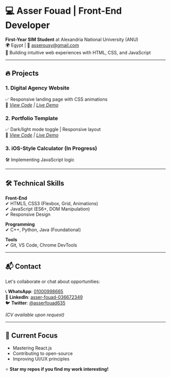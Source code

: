 # 💻 Asser Fouad | Front-End Developer

**First-Year SIM Student** at Alexandria National University (ANU)  
🌍 Egypt | 📧 [asserousy@gmail.com](mailto:asserousy@gmail.com)  
🚀 Building intuitive web experiences with HTML, CSS, and JavaScript  

---

## 🔥 Projects

### 1. **Digital Agency Website**  
✅ Responsive landing page with CSS animations  
🔗 *[View Code]() | [Live Demo]()*  

### 2. **Portfolio Template**  
✅ Dark/light mode toggle | Responsive layout  
🔗 *[View Code]() | [Live Demo]()*  

### 3. **iOS-Style Calculator** (In Progress)  
🛠️ Implementing JavaScript logic  

---

## 🛠️ Technical Skills  
**Front-End**  
✔ HTML5, CSS3 (Flexbox, Grid, Animations)  
✔ JavaScript (ES6+, DOM Manipulation)  
✔ Responsive Design  

**Programming**  
✔ C++, Python, Java (Foundational)  

**Tools**  
✔ Git, VS Code, Chrome DevTools  

---

## 📬 Contact  
Let's collaborate or chat about opportunities:  

📞 **WhatsApp**: [01000998665](https://wa.me/2001000998665)  
🔗 **LinkedIn**: [asser-fouad-036672349](https://www.linkedin.com/in/asser-fouad-036672349/)  
🐦 **Twitter**: [@asserfouad635](https://x.com/asserfouad635)  

*(CV available upon request)*  

---

## 🎯 Current Focus  
- Mastering React.js  
- Contributing to open-source  
- Improving UI/UX principles  

⭐ **Star my repos if you find my work interesting!**  
